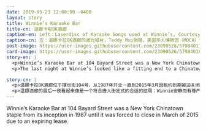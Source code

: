 ```yaml
---
date: 2019-05-23 12:00:00 -0400
layout: story
title: Winnie’s Karaoke Bar
title-cn: 温娜卡啦OK酒廊
caption-en: Left：Laserdisc of Karaoke Songs used at Winnie’s, Courtesy of Teddy Mui, Museum of Chinese in America (MOCA) Collection;<br>Right：Former MOCA Staff member Michael Robison singing the “I Want it that Way” that Winnie’s (104 Bayard Street)
caption-cn: 左：温娜卡拉OK酒廊的激光唱片，Teddy Mui捐赠，美国华人博物馆（MOCA）馆藏；右：MOCA前员工<br>Michael Robison在位于摆也街104 号的温娜卡拉OK酒廊演唱 “I Want it that Way”
post-image: https://user-images.githubusercontent.com/23090526/57984017-3d293480-7a25-11e9-9e01-9b9a840c60e0.jpg
card-image: https://user-images.githubusercontent.com/23090526/57984018-3e5a6180-7a25-11e9-85b7-f5d3c4082793.jpg
story-en: |
  <p>Winnie’s Karaoke Bar at 104 Bayard Street was a New York Chinatown staple from its inception in 1987 until it was forced to close in March of 2015 due to an expiring lease. The bar’s owner and namesake, Winnie Mui, opened the bar after a brief but illustrious career as a Cantonese opera star in Hong Kong. Winnie’s DJs juggled song requests scrawled on slips of scrap paper, a complicated-looking filing system of laserdiscs, hand-written location notes, and multiple laser disc players to smoothly transition from one song to the next. Diverse crowds crammed into Winnie’s on the weekends – Chinatown old-timers shared the stage with artist types and hipsters.</p>
  <p>The last night at Winnie’s looked like a fitting end to a Chinatown fixture: Winnie held court with quiet dignity as locals came to pay respects to her and the bar. On the stage, karaoke enthusiasts belted out boozy renditions of classics, serenading the space into retirement. Teddy Mui, Winnie’s son, was always adamant that the iconic karaoke bar would reopen. In 2019, Four years after its closure Winnie and Teddy have finally found a new home and reopened the bar at 53 East Broadway.</p>

story-cn: |
  <p>温娜卡拉OK酒廊位于摆也街104号，从1987年开业一直到2015年3月因租约到期被迫关闭，它一直都是纽约唐人街的一个重要场所。这间酒吧以老板Winnie Mui的名字命名，Winnie Mui结束了她在香港的一段短暂而辉煌的粤剧明星生涯后，开了这间酒吧。温娜酒廊的DJ们一边摆弄着潦草的写在纸片上的歌单请求，一边操作着一个看起来很复杂的文件系统，里面有激光唱片、手写的位置记录和多台激光唱机，以便流畅地从一首歌曲过渡到下一首。周末，各种各样的人群挤在温娜酒廊里———唐人街的老前辈们和艺术家、潮人们一起登台。</p>
  <p>温娜酒廊的最后一夜看起来像是一个符合唐人街定式的合适的结局：Winnie安静而有尊严地接待客人，当地人前来向她和她的酒吧致敬。在舞台上，卡拉OK爱好者们高唱着醉人的经典歌曲，伴着小夜曲，这个空间逐渐退出历史舞台。Winnie的儿子Teddy Mui一直坚称，这家标志性的卡拉OK酒吧将会重新开业。2019年，在酒吧关闭四年后，Winnie和Teddy终于找到了一个新的场所，在东百老汇53号重新开业。</p>
---
```


Winnie’s Karaoke Bar at 104 Bayard Street was a New York Chinatown staple from its inception in 1987 until it was forced to close in March of 2015 due to an expiring lease.
